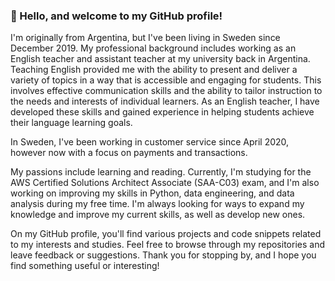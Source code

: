 ### 👋 Hello, and welcome to my GitHub profile!

 I'm originally from Argentina, but I've been living in Sweden since December 2019. My professional background includes working as an English teacher and assistant teacher at my university back in Argentina. Teaching English provided me with the ability to present and deliver a variety of topics in a way that is accessible and engaging for students. This involves effective communication skills and the ability to tailor instruction to the needs and interests of individual learners. As an English teacher, I have developed these skills and gained experience in helping students achieve their language learning goals.

In Sweden, I've been working in customer service since April 2020, however now with a focus on payments and transactions.

My passions include learning and reading. Currently, I'm studying for the AWS Certified Solutions Architect Associate (SAA-C03) exam, and I'm also working on improving my skills in Python, data engineering, and data analysis during my free time. I'm always looking for ways to expand my knowledge and improve my current skills, as well as develop new ones.

On my GitHub profile, you'll find various projects and code snippets related to my interests and studies. Feel free to browse through my repositories and leave feedback or suggestions. Thank you for stopping by, and I hope you find something useful or interesting!
